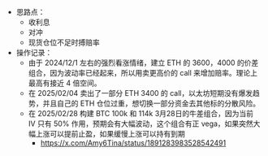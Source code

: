 - 思路点：
	- 收利息
	- 对冲
	- 现货仓位不足时搏赔率
- 操作记录：
	- 由于 2024/12/1 左右的强烈看涨情绪，建立 ETH 的 3600，4000 的价差组合，因为波动率已经起来，所以用卖更高价的 call 来增加赔率。理论上最高有接近 4 倍空间。
	- 在 2025/02/04 卖出了一部分 ETH 3400 的 call，以太坊短期没有爆发趋势，并且自己的 ETH 仓位过重，想切换一部分资金去其他标的分散风险。
	- 在 2025/02/28 构建 BTC 100k 和 114k 3月28日的牛差组合，因为当前 IV 只有 50% 作用，预期会有大幅波动，这个组合有正 vega，如果突然大幅上涨可以提前止盈，如果缓慢上涨可以持有到期
		- https://x.com/Amy6Tina/status/1891283983528542491